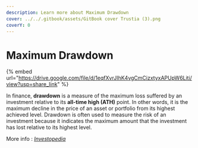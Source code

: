 ```yaml
---
description: Learn more about Maximum Drawdown
cover: ../../.gitbook/assets/GitBook cover Trustia (3).png
coverY: 0
---
```


# Maximum Drawdown

{% embed url="https://drive.google.com/file/d/1eqfXvrJIhK4vgCmCizxtyxAPUpW6Liti/view?usp=share_link" %}

In finance, **drawdown** is a measure of the maximum loss suffered by an investment relative to its **all-time high (ATH)** point. In other words, it is the maximum decline in the price of an asset or portfolio from its highest achieved level. Drawdown is often used to measure the risk of an investment because it indicates the maximum amount that the investment has lost relative to its highest level.

More info : [_Investopedia_](https://www.investopedia.com/terms/d/drawdown.asp)

<figure><img src="../../.gitbook/assets/Capture d’écran 2023-12-19 à 18.44.28.png" alt=""><figcaption></figcaption></figure>
